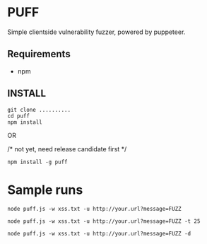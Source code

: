# PUFF
Simple clientside vulnerability fuzzer, powered by puppeteer.

## Requirements
- npm

## INSTALL

```
git clone ..........
cd puff
npm install
```

OR

/* not yet, need release candidate first */
```
npm install -g puff
```

# Sample runs

```
node puff.js -w xss.txt -u http://your.url?message=FUZZ

node puff.js -w xss.txt -u http://your.url?message=FUZZ -t 25

node puff.js -w xss.txt -u http://your.url?message=FUZZ -d
```